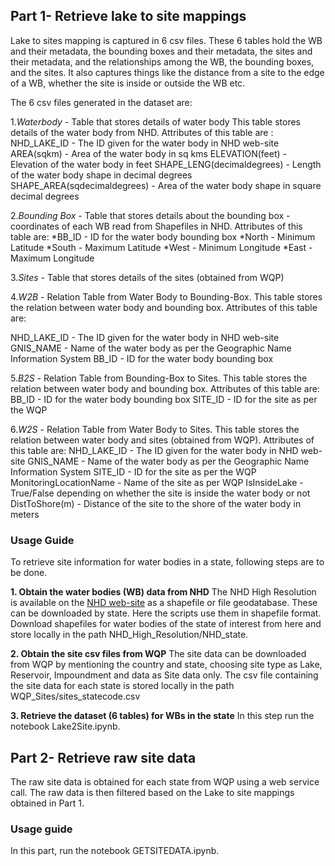 ## Part 1- Retrieve lake to site mappings ##
Lake to sites mapping is captured in 6 csv files. These 6 tables hold the WB and their metadata, the bounding boxes and their metadata, the sites and their metadata, and the relationships among the WB, the bounding boxes, and the sites. It also captures things like the distance from a site to the edge of a WB, whether the site is inside or outside the WB etc.

The 6 csv files generated in the dataset are: 

1.*Waterbody* - Table that stores details of water body
  This table stores details of the water body from NHD. Attributes of this table are :
  NHD_LAKE_ID - The ID given for the water body in NHD web-site
  AREA(sqkm) - Area of the water body in sq kms
  ELEVATION(feet) - Elevation of the water body in feet
  SHAPE_LENG(decimaldegrees) - Length of the water body shape in decimal degrees
  SHAPE_AREA(sqdecimaldegrees) - Area of the water body shape in square decimal degrees
    
2.*Bounding Box* - Table that stores details about the bounding box - coordinates of each WB read from Shapefiles in NHD. Attributes of   this table are:
  *BB_ID - ID for the water body bounding box
  *North - Minimum Latitude
  *South - Maximum Latitude
  *West - Minimum Longitude
  *East - Maximum Longitude
  
3.*Sites* - Table that stores details of the sites (obtained from WQP)

4.*W2B* - Relation Table from Water Body to Bounding-Box. This table stores the relation between water body and bounding box.              Attributes of this table are:

  NHD_LAKE_ID - The ID given for the water body in NHD web-site
  GNIS_NAME - Name of the water body as per the Geographic Name Information System
  BB_ID - ID for the water body bounding box

5.*B2S* - Relation Table from Bounding-Box to Sites. This table stores the relation between water body and bounding box. Attributes of   this table are:
  BB_ID - ID for the water body bounding box
  SITE_ID - ID for the site as per the WQP
  
6.*W2S* - Relation Table from Water Body to Sites. This table stores the relation between water body and sites (obtained from WQP).       Attributes of this table are:
  NHD_LAKE_ID - The ID given for the water body in NHD web-site
  GNIS_NAME - Name of the water body as per the Geographic Name Information System
  SITE_ID - ID for the site as per the WQP
  MonitoringLocationName - Name of the site as per WQP
  IsInsideLake - True/False depending on whether the site is inside the water body or not
  DistToShore(m) - Distance of the site to the shore of the water body in meters

### Usage Guide ###

To retrieve site information for water bodies in a state, following steps are to be done.

**1. Obtain the water bodies (WB) data from NHD**
The NHD High Resolution is available on the [NHD web-site](http://prd-tnm.s3-website-us-west-2.amazonaws.com/?prefix=StagedProducts/Hydrography/NHD/State/HighResolution/Shape/) as a shapefile or file geodatabase. These can be downloaded by state. Here the scripts use them in shapefile format. Download shapefiles for water bodies of the state of interest from here and store locally in the path NHD_High_Resolution/NHD_state. 

**2. Obtain the site csv files from WQP**
The site data can be downloaded from WQP by mentioning the country and state, choosing site type as Lake, Reservoir, Impoundment and data as Site data only. The csv file containing the site data for each state is stored locally in the path WQP_Sites/sites_statecode.csv

**3. Retrieve the dataset (6 tables) for WBs in the state**
In this step run the notebook Lake2Site.ipynb. 


## Part 2- Retrieve raw site data ##
The raw site data is obtained for each state from WQP using a web service call. The raw data is then filtered based on the Lake to site mappings obtained in Part 1.

### Usage guide ###
In this part, run the notebook GETSITEDATA.ipynb.



